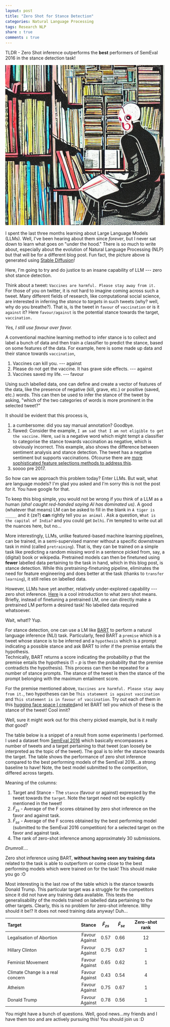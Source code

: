 ```yaml
---
layout: post
title: "Zero Shot for Stance Detection"
categories: Natural Language Processing
tags: Research NLP
share : true
comments : true
---
```



TLDR - Zero Shot inference outperforms the **best** performers of SemEval 2016 in the stance detection task!


<img src="/images/NLP_ZeroShot.png" alt="NLP" class="center">

I spent the last three months learning about Large Language Models (LLMs). Well, I've been hearing about them since *forever*, but I never sat down to learn what goes on "under the hood." There is so much to write about, especially about the evolution of Natural Language Processing (NLP) but that will be for a different blog post. Fun fact, the picture above is generated using [Stable Diffusion](https://stability.ai/blog/stable-diffusion-public-release)!

Here, I'm going to try and do justice to an insane capability of LLM --- zero shot stance detection. 

Think about a tweet: `Vaccines are harmful. Please stay away from it.`   
For those of you on twitter, it is not hard to imagine coming across such a tweet. Many different fields of research, like computational social science, are interested in inferring the *stance* to *targets* in such tweets (why? well, why do you breathe?). That is, is the tweet in `favour` of `vaccination` or is it `against` it? 
Here `favour/against` is the potential stance towards the target, `vaccination.` 

*Yes, I still use favour over favor.*

A conventional machine learning method to infer stance is to collect and label a bunch of data and then train a classifier to predict the stance, based on some features of the data. 
For example, here is some made up data and their stance towards `vaccination`, 
1. Vaccines can kill you. --- against
2. Please do not get the vaccine. It has grave side effects. --- against
3. Vaccines saved my life. --- favour

Using such labelled data, one can define and create a vector of features of the data, like the presence of negative (kill, grave, etc.) or positive (saved, etc.) words. This can then be used to infer the stance of the tweet by asking, "which of the two categories of words is more prominent in the selected tweet?" 

It should be evident that this process is, 
1. a cumbersome: did you say manual annotation? Goodbye. 
2. flawed: Consider the example, `I am sad that I am not eligible to get the vaccine.` Here, `sad` is a negative word which might tempt a classifier to categorise the stance towards vaccination as negative, which is obviously incorrect. This example, also shows the difference between sentiment analysis and stance detection. The tweet has a negative sentiment but supports vaccinations.  Ofcourse there are [more sophisticated feature selections methods to address this](https://arxiv.org/abs/2006.03644). 
3. soooo pre 2017.

So how can we approach this problem today? Enter LLMs. But wait, what are language models? I'm glad you asked and I'm sorry this is not the post for it. You have google for that. 

To keep this blog simple, you would not be wrong if you think of a LLM as a human *(aha! caught red-handed saying AI has dominated us)*. A good (whatever that means) LM can be asked to fill in the blank in ``A tiger is _____`` and it (ze?) **can** rightly tell you `an animal` . Ask a question, `What is the capital of India?` and you could get `Delhi`. I'm tempted to write out all the nuances here, but no...

More interestingly, LLMs, unlike featured-based machine learning pipelines, can be trained, in a semi-supervised manner without a specific downstream task in mind (called `pretraining`). That is, they can be trained on a simple task like predicting a random missing word in a sentence picked from, say, a (digital) book or wikipedia. Pretrained models can then be finetuned using **fewer** labelled data pertaining to the task in hand, which in this blog post, is stance detection. While this pretraining-finetuning pipeline, eliminates the need for feature engineering and does better at the task (thanks to `transfer learning`), it still relies on labelled data. 

However, LLMs have yet another, relatively under-explored capability --- zero shot inference. [Here](https://joeddav.github.io/blog/2020/05/29/ZSL.html) is a cool introduction to what zero shot means. Briefly, instead of finetuning a pretrained LM, one can directly make a pretrained LM perform a desired task! No labelled data required whatsoever. 

Wait, what!? Yup. 

For stance detection, one can use a LM like [BART](https://arxiv.org/abs/1910.13461) to perform a natural language inference (NLI) task. Particularly, feed BART a `premise` which is a tweet whose stance is to be inferred and a `hypothesis` which is a prompt indicating a possible stance and ask BART to infer if the premise entails the hypothesis.  
Technically, BART returns a score indicating the probability $p$ that the premise entails the hypothesis ($1-p$ is then the probability that the premise contradicts the hypothesis). This process can then be repeated for a number of stance prompts. The stance of the tweet is then the stance of the prompt belonging with the maximum entailment score. 

For the premise mentioned above, `Vaccines are harmful. Please stay away from it.`, two hypotheses can be `This statement is against vaccination` and `This statement is in favour of vaccination`. Try out each of them in this [hugging face space I created](https://huggingface.co/spaces/rachith/ZeroShot_StanceDetection)and let BART tell you which of these is the stance of the tweet! Cool innit? 

Well, sure it might work out for this cherry picked example, but is it really *that* good?

The table below is a snippet of a result from some experiments I performed. I used a dataset from [SemEval 2016](https://aclanthology.org/S16-1003/) which basically encompasses a number of tweets and a target pertaining to that tweet (can loosely be interpreted as the topic of the tweet). The goal is to infer the stance towards the target. The table shows the performance of zero shot inference compared to the best performing models of the SemEval 2016...a strong baseline to have! Note, the best model submitted to the competition, differed across targets. 

Meaning of the columns:  
1. Target and Stance - The `stance` (favour or against) expressed by the tweet towards the `target`. Note the target need not be explicitly mentioned in the tweet! 
2. $\bar{F}_{zs}$ - Average of the F scores obtained by zero shot inference on the favor and against task.  
3.  $\bar{F}_{se}$ - Average of the F scores obtained by the best performing model (submitted to the SemEval 2016 competition) for a selected target on the favor and against task.  
4. The rank of zero-shot inference among approximately 30 submissions.  

*Drumroll....*

Zero shot inference using BART, **without having seen any training data** related to the task is able to outperform or come close to the best performing models which were trained on for the task! This should make you go :O

Most interesting is the last row of the table which is the stance towards Donald Trump. This particular target was a struggle for the competitors since it did not have any training data available. This tests the generalisability of the models trained on labelled data pertaining to the other targets. Clearly, this is no problem for zero-shot inference. Why should it be!? It does not need training data anyway! Duh...


| Target      | Stance | $\bar{F}_{zs}$ | $\bar{F}_{se}$| Zero-shot rank |
| :---        |   :----: |  :----:   |  ---: |  :---: |
| Legalisation of Abortion      | Favour<br>Against       | 0.57 | 0.66 | 12 |
| Hillary Clinton      | Favour<br>Against       | 0.75 | 0.67 | 1 |
| Feminist Movement      | Favour<br>Against       | 0.65 | 0.62 | 1 |
| Climate Change is a real concern   | Favour<br>Against |  0.43 | 0.54 | 4 |
| Atheism      | Favour<br>Against       | 0.75 | 0.67| 1    |
| Donald Trump      | Favour<br>Against       | 0.78 | 0.56| 1   |


You might have a bunch of questions. Well, good news...my friends and I have them too and are actively pursuing this! You should join us :D
